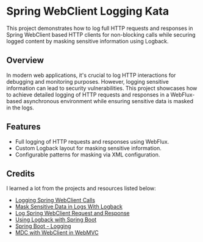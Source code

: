 # Spring WebClient Logging Kata

This project demonstrates how to log full HTTP requests and responses in Spring WebClient based HTTP clients
for non-blocking calls while securing logged content by masking sensitive information using Logback.

## Overview

In modern web applications, it's crucial to log HTTP interactions for debugging and monitoring purposes. 
However, logging sensitive information can lead to security vulnerabilities. This project showcases how to achieve
detailed logging of HTTP requests and responses in a WebFlux-based asynchronous environment while ensuring sensitive
data is masked in the logs.

## Features

- Full logging of HTTP requests and responses using WebFlux.
- Custom Logback layout for masking sensitive information.
- Configurable patterns for masking via XML configuration.

## Credits

I learned a lot from the projects and resources listed below:

- [Logging Spring WebClient Calls](https://www.baeldung.com/spring-log-webclient-calls)
- [Mask Sensitive Data in Logs With Logback](https://www.baeldung.com/logback-mask-sensitive-data)
- [Log Spring WebClient Request and Response](https://blog.stackademic.com/log-spring-webclient-request-and-response-412559f07a47)
- [Using Logback with Spring Boot](https://springframework.guru/using-logback-spring-boot/)
- [Spring Boot - Logging](https://docs.spring.io/spring-boot/reference/features/logging.html)
- [MDC with WebClient in WebMVC](http://ttddyy.github.io/mdc-with-webclient-in-webmvc/)
